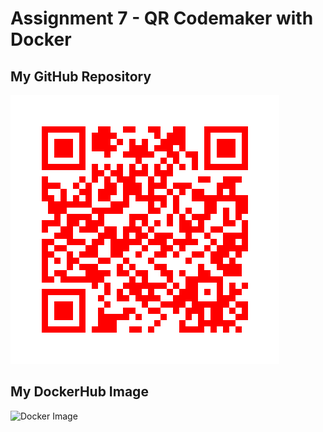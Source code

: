 # Assignment 7 - QR Codemaker with Docker

## My GitHub Repository
![GitHub Repository](/qr_codes/QRCode_20251016010103.png "My QR Code Link")

## My DockerHub Image

![Docker Image](/ "My QR Code Link")